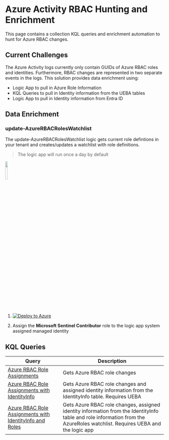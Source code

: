 # Azure Activity RBAC Hunting and Enrichment
This page contains a collection KQL queries and enrichment automation to hunt for Azure RBAC changes. 

## Current Challenges
The Azure Activity logs currently only contain GUIDs of Azure RBAC roles and identities. Furthermore, RBAC changes are represented in two separate events in the logs. This solution provides data enrichment using:
- Logic App to pull in Azure Role Information
- KQL Queries to pull in Identity information from the UEBA tables
- Logic App to pull in Identity information from Entra ID

## Data Enrichment

### update-AzureRBACRolesWatchlist
The update-AzureRBACRolesWatchlist logic gets current role defintions in your tenant and creates/updates a watchlist with role definitions.

> The logic app will run once a day by default

[<img src="https://aka.ms/deploytoazurebutton" width=12% height=12%>](https://portal.azure.com/#create/Microsoft.Template/uri/https%3A%2F%2Fraw.githubusercontent.com%2Fseanstark%2Fsentinel-tools%2Fmain%2FAzure%2520Activity%2Fazuredeploy-update-AzureRBACRolesWatchlist.json)

1. [![Deploy to Azure](https://aka.ms/deploytoazurebutton)](https://portal.azure.com/#create/Microsoft.Template/uri/https%3A%2F%2Fraw.githubusercontent.com%2Fseanstark%2Fsentinel-tools%2Fmain%2FAzure%2520Activity%2Fazuredeploy-update-AzureRBACRolesWatchlist.json)

2. Assign the **Microsoft Sentinel Contributor** role to the logic app system assigned managed identity

## KQL Queries

| Query | Description |
|---|---|
| [Azure RBAC Role Assignments](./Azure%20RBAC%20Role%20Assignments.kql)| Gets Azure RBAC role changes |
| [Azure RBAC Role Assignments with IdentityInfo](./Azure%20RBAC%20Role%20Assignments%20with%20IdentityInfo.kql)| Gets Azure RBAC role changes and assigned identity information from the IdentityInfo table. Requires UEBA |
| [Azure RBAC Role Assignments with IdentityInfo and Roles](./Azure%20RBAC%20Role%20Assignments%20with%20IdentityInfo%20and%20Roles.kql)| Gets Azure RBAC role changes, assigned identity information from the IdentityInfo table and role information from the AzureRoles watchlist. Requires UEBA and the logic app |
